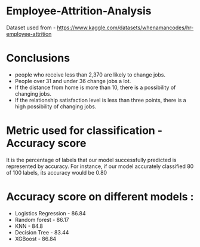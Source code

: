# Employee-Attrition-Analysis

Dataset used from - https://www.kaggle.com/datasets/whenamancodes/hr-employee-attrition

# Conclusions
- people who receive less than 2,370 are likely to change jobs.
- People over 31 and under 36 change jobs a lot.
- If the distance from home is more than 10, there is a possibility of changing jobs.
- If the relationship satisfaction level is less than three points, there is a high possibility of changing jobs.

# Metric used for classification - Accuracy score
It is the percentage of labels that our model successfully predicted is represented by accuracy. For instance, if our model accurately classified 80 of 100 labels, its accuracy would be 0.80

# Accuracy score on different models :
- Logistics Regression - 86.84
- Random forest - 86.17
- KNN - 84.8
- Decision Tree - 83.44
- XGBoost - 86.84
